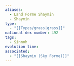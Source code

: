```yaml
---
aliases:
  - Land Forme Shaymin
  - Shaymin
type:
  - "[[Types/grass|grass]]"
national dex number: 492
tags:
  - Sinnoh
evolution line: 
associated:
  - "[[Shaymin (Sky Forme)]]"
---
```

